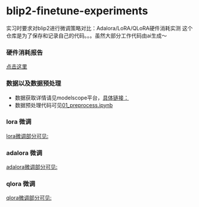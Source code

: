 # blip2-finetune-experiments
实习时要求对blip2进行微调策略对比：Adalora/LoRA/QLoRA硬件消耗实测 这个仓库是为了保存和记录自己的代码。。。虽然大部分工作代码由ai生成～

### 硬件消耗报告
[点击这里](./report.md)

### 数据以及数据预处理
- 数据获取详情请见modelscope平台，[具体链接：](https://www.modelscope.cn/datasets/Northkim/archive_processed_data_by_class)<br>
- 数据预处理代码可见[01_preprocess.ipynb](./01_preprocess.ipynb)

### lora 微调
[lora微调部分可见:](./lora)

### adalora 微调
[adalora微调部分可见:](./adapter)

### qlora 微调
[qlora微调部分可见:](./qlora)




